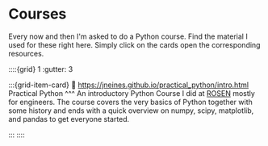 # Courses

Every now and then I'm asked to do a Python course. Find the material I used for these right here. Simply click on the cards open the corresponding resources.

::::{grid} 1
:gutter: 3

:::{grid-item-card} 
:link: https://jneines.github.io/practical_python/intro.html
Practical Python
^^^
An introductory Python Course I did at [ROSEN](https://www.rosen-group.com/en) mostly for engineers. The course covers the very basics of Python together with some history and ends with a quick overview on numpy, scipy, matplotlib, and pandas to get everyone started.

:::
::::
